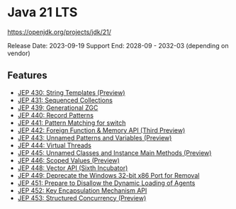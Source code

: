 Java 21 LTS
===========
https://openjdk.org/projects/jdk/21/

Release Date: 2023-09-19
Support End:  2028-09 - 2032-03 (depending on vendor)

## Features
- [JEP 430: String Templates (Preview)](https://openjdk.org/jeps/430)
- [JEP 431: Sequenced Collections](https://openjdk.org/jeps/431)
- [JEP 439: Generational ZGC](https://openjdk.org/jeps/439)
- [JEP 440: Record Patterns](https://openjdk.org/jeps/440)
- [JEP 441: Pattern Matching for switch](https://openjdk.org/jeps/441)
- [JEP 442: Foreign Function & Memory API (Third Preview)](https://openjdk.org/jeps/442)
- [JEP 443: Unnamed Patterns and Variables (Preview)](https://openjdk.org/jeps/443)
- [JEP 444: Virtual Threads](https://openjdk.org/jeps/444)
- [JEP 445: Unnamed Classes and Instance Main Methods (Preview)](https://openjdk.org/jeps/445)
- [JEP 446: Scoped Values (Preview)](https://openjdk.org/jeps/446)
- [JEP 448: Vector API (Sixth Incubator)](https://openjdk.org/jeps/448)
- [JEP 449: Deprecate the Windows 32-bit x86 Port for Removal](https://openjdk.org/jeps/449)
- [JEP 451: Prepare to Disallow the Dynamic Loading of Agents](https://openjdk.org/jeps/451)
- [JEP 452: Key Encapsulation Mechanism API](https://openjdk.org/jeps/452)
- [JEP 453: Structured Concurrency (Preview)](https://openjdk.org/jeps/453)

